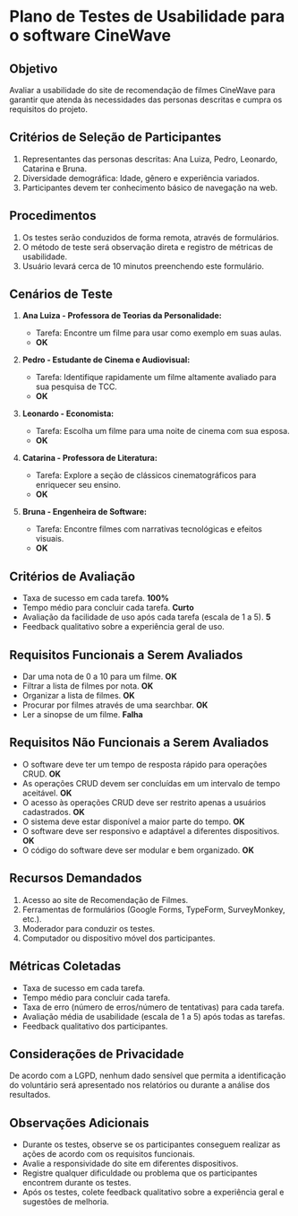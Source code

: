 # Plano de Testes de Usabilidade para o software CineWave

## Objetivo
Avaliar a usabilidade do site de recomendação de filmes CineWave para garantir que atenda às necessidades das personas descritas e cumpra os requisitos do projeto.

## Critérios de Seleção de Participantes
1. Representantes das personas descritas: Ana Luiza, Pedro, Leonardo, Catarina e Bruna.
2. Diversidade demográfica: Idade, gênero e experiência variados.
3. Participantes devem ter conhecimento básico de navegação na web.

## Procedimentos
1. Os testes serão conduzidos de forma remota, através de formulários.
2. O método de teste será observação direta e registro de métricas de usabilidade.
3. Usuário levará cerca de 10 minutos preenchendo este formulário.

## Cenários de Teste
1. **Ana Luiza - Professora de Teorias da Personalidade:**
   - Tarefa: Encontre um filme para usar como exemplo em suas aulas.
   - **OK**

2. **Pedro - Estudante de Cinema e Audiovisual:**
   - Tarefa: Identifique rapidamente um filme altamente avaliado para sua pesquisa de TCC.
   - **OK**

3. **Leonardo - Economista:**
   - Tarefa: Escolha um filme para uma noite de cinema com sua esposa.
   - **OK**

4. **Catarina - Professora de Literatura:**
   - Tarefa: Explore a seção de clássicos cinematográficos para enriquecer seu ensino.
   - **OK**

5. **Bruna - Engenheira de Software:**
   - Tarefa: Encontre filmes com narrativas tecnológicas e efeitos visuais.
   - **OK**

## Critérios de Avaliação
- Taxa de sucesso em cada tarefa. **100%**
- Tempo médio para concluir cada tarefa. **Curto**
- Avaliação da facilidade de uso após cada tarefa (escala de 1 a 5). **5**
- Feedback qualitativo sobre a experiência geral de uso.

## Requisitos Funcionais a Serem Avaliados
- Dar uma nota de 0 a 10 para um filme. **OK**
- Filtrar a lista de filmes por nota. **OK**
- Organizar a lista de filmes. **OK**
- Procurar por filmes através de uma searchbar. **OK**
- Ler a sinopse de um filme. **Falha**

## Requisitos Não Funcionais a Serem Avaliados
- O software deve ter um tempo de resposta rápido para operações CRUD. **OK**
- As operações CRUD devem ser concluídas em um intervalo de tempo aceitável. **OK**
- O acesso às operações CRUD deve ser restrito apenas a usuários cadastrados. **OK**
- O sistema deve estar disponível a maior parte do tempo. **OK**
- O software deve ser responsivo e adaptável a diferentes dispositivos. **OK**
- O código do software deve ser modular e bem organizado. **OK**

## Recursos Demandados
1. Acesso ao site de Recomendação de Filmes. 
2. Ferramentas de formulários (Google Forms, TypeForm, SurveyMonkey, etc.).
3. Moderador para conduzir os testes.
4. Computador ou dispositivo móvel dos participantes.

## Métricas Coletadas
- Taxa de sucesso em cada tarefa.
- Tempo médio para concluir cada tarefa.
- Taxa de erro (número de erros/número de tentativas) para cada tarefa.
- Avaliação média de usabilidade (escala de 1 a 5) após todas as tarefas.
- Feedback qualitativo dos participantes.

## Considerações de Privacidade
De acordo com a LGPD, nenhum dado sensível que permita a identificação do voluntário será apresentado nos relatórios ou durante a análise dos resultados.

## Observações Adicionais
- Durante os testes, observe se os participantes conseguem realizar as ações de acordo com os requisitos funcionais.
- Avalie a responsividade do site em diferentes dispositivos.
- Registre qualquer dificuldade ou problema que os participantes encontrem durante os testes.
- Após os testes, colete feedback qualitativo sobre a experiência geral e sugestões de melhoria.
